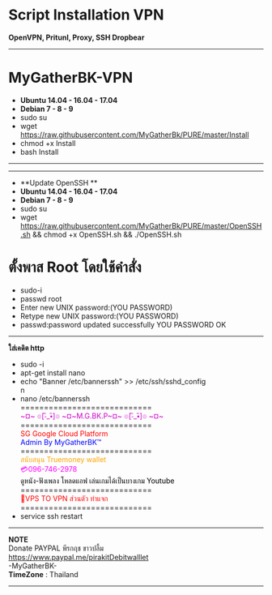 # Script Installation VPN

**OpenVPN, Pritunl, Proxy, SSH Dropbear**

____________________________________________________________________________________________________
# **MyGatherBK-VPN**

-  **Ubuntu 14.04 - 16.04 - 17.04**
- **Debian 7 - 8 - 9**
- sudo su
- wget https://raw.githubusercontent.com/MyGatherBk/PURE/master/Install
- chmod +x Install
- bash Install

____________________________________________________________________________________________________
____________________________________________________________________________________________________
- **Update OpenSSH **<br>
-  **Ubuntu 14.04 - 16.04 - 17.04**<br>
- **Debian 7 - 8 - 9**<br>
- sudo su
- wget https://raw.githubusercontent.com/MyGatherBk/PURE/master/OpenSSH.sh && chmod +x OpenSSH.sh && ./OpenSSH.sh

# **ตั้งพาส Root โดยใช้คำสั่ง** <br>
- sudo-i <br>
- passwd root<br>
- Enter new UNIX password:(YOU PASSWORD)<br>
- Retype new UNIX password:(YOU PASSWORD)<br>
- passwd:password updated successfully YOU PASSWORD OK<br>
____________________________________________________________________________________________________
**ใส่เคดิต http**
- sudo -i<br>
- apt-get install nano<br>
- echo "Banner /etc/bannerssh" >> /etc/ssh/sshd_config<br>n
- nano /etc/bannerssh<br>
============================<br>
<font color="#CC00CC"> ~¤~ ๏[-ิ_•ิ]๏ ~¤~M.G.BK.P~¤~ ๏[-ิ_•ิ]๏ ~¤~ </font><br>
============================<br>
<font color="#FF0000"> SG Google Cloud Platform </font><br>
<font color="#0000FF"> Admin By MyGatherBK™ </font><br>
============================<br>
<font color="#FFA500"> สนับสนุน Truemoney wallet </font><br>
<font color="#FF00FF"> 💳096-746-2978 </font><br>
<font color="#000000">  ดูหนัง-ฟังเพลง โหลดแอฟ  เล่นเกมได้เป็นบางเกม
Youtube   </font><br>
============================<br>
<font color="red">🔐VPS TO VPN ส่วนตัว ทำแจก </font><br>
============================<br>
- service ssh restart



____________________________________________________________________________________________________
**NOTE**<br>
Donate PAYPAL พีรกฤช ขาวปลื้ม<br>
https://www.paypal.me/pirakitDebitwalllet<br>
 -MyGatherBK-<br>
  **TimeZone**   :  Thailand
____________________________________________________________________________________________________
